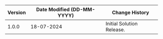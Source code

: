 | **Version** | **Date Modified (DD-MM-YYYY)** | **Change History**                          |
|-------------|--------------------------------|---------------------------------------------|
| 1.0.0       | 18-07-2024                     | Initial Solution Release.                   |
